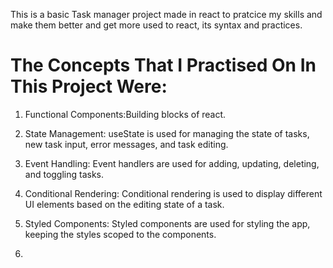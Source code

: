This is a basic Task manager project made in react to pratcice my skills and make them better and get more used to react, its syntax and practices.

# The Concepts That I Practised On In This Project Were:
1. Functional Components:Building blocks of react.
2. State Management: useState is used for managing the state of tasks, new task input, error messages, and task editing.
3. Event Handling: Event handlers are used for adding, updating, deleting, and toggling tasks.
4. Conditional Rendering: Conditional rendering is used to display different UI elements based on the editing state of a task.
5. Styled Components: Styled components are used for styling the app, keeping the styles scoped to the components.

6. 
